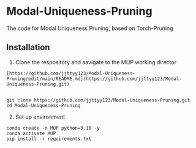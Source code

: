 # Modal-Uniqueness-Pruning
The code for Modal Uniqueness Pruning, based on Torch-Pruning

## Installation

1. Clone the respository and aavigate to the MUP working director
```
[https://github.com/jjttyy123/Modal-Uniqueness-Pruning/edit/main/README.md](https://github.com/jjttyy123/Modal-Uniqueness-Pruning.git)


git clone https://github.com/jjttyy123/Modal-Uniqueness-Pruning.git
cd Modal-Uniqueness-Pruning
```
2. Set up environment
```
conda create -n MUP python=3.10 -y
conda activate MUP
pip install -r requirements.txt
```
